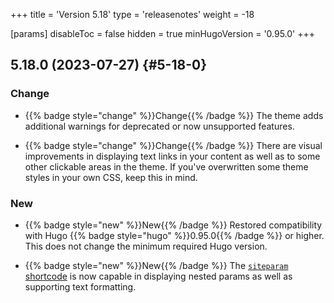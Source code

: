 +++
title = 'Version 5.18'
type = 'releasenotes'
weight = -18

[params]
  disableToc = false
  hidden = true
  minHugoVersion = '0.95.0'
+++

## 5.18.0 (2023-07-27) {#5-18-0}

### Change

- {{% badge style="change" %}}Change{{% /badge %}} The theme adds additional warnings for deprecated or now unsupported features.

- {{% badge style="change" %}}Change{{% /badge %}} There are visual improvements in displaying text links in your content as well as to some other clickable areas in the theme. If you've overwritten some theme styles in your own CSS, keep this in mind.

### New

- {{% badge style="new" %}}New{{% /badge %}} Restored compatibility with Hugo {{% badge style="hugo" %}}0.95.0{{% /badge %}} or higher. This does not change the minimum required Hugo version.

- {{% badge style="new" %}}New{{% /badge %}} The [`siteparam` shortcode](shortcodes/siteparam) is now capable in displaying nested params as well as supporting text formatting.
